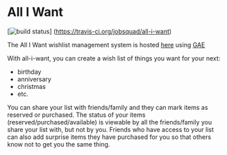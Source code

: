 # All I Want
[![build status](https://travis-ci.org/jobsquad/all-i-want.svg?branch=master)]
(https://travis-ci.org/jobsquad/all-i-want)


The All I Want wishlist management system is hosted
[here](http://all-i-want.appspot.com) using [GAE](http://appengine.google.com)

With all-i-want, you can create a wish list of things you want for your next:
 * birthday
 * anniversary
 * christmas
 * etc.

You can share your list with friends/family and they can mark items as
reserved or purchased. The status of your items (reserved/purchased/available)
is viewable by all the friends/family you share your list with, but not by
you. Friends who have access to your list can also add surprise items
they have purchased for you so that others know not to get you the same thing.
